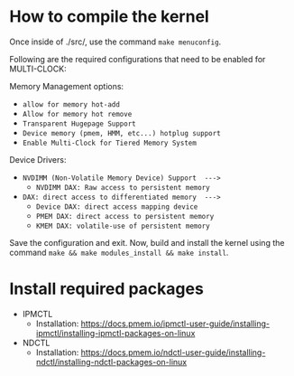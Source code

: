 # How to compile the kernel

Once inside of ./src/, use the command `make menuconfig`.

Following are the required configurations that need to be enabled for MULTI-CLOCK:

Memory Management options:
  - `allow for memory hot-add`
  - `Allow for memory hot remove`
  - `Transparent Hugepage Support`
  - `Device memory (pmem, HMM, etc...) hotplug support`
  - `Enable Multi-Clock for Tiered Memory System` 

Device Drivers:
  - `NVDIMM (Non-Volatile Memory Device) Support  --->`
    - `NVDIMM DAX: Raw access to persistent memory`
  - `DAX: direct access to differentiated memory  --->`
    - `Device DAX: direct access mapping device`
    - `PMEM DAX: direct access to persistent memory`
    - `KMEM DAX: volatile-use of persistent memory`

Save the configuration and exit. Now, build and install the kernel using the command `make && make modules_install && make install`.

# Install required packages

- IPMCTL 
  - Installation: https://docs.pmem.io/ipmctl-user-guide/installing-ipmctl/installing-ipmctl-packages-on-linux
- NDCTL
  - Installation: https://docs.pmem.io/ndctl-user-guide/installing-ndctl/installing-ndctl-packages-on-linux
